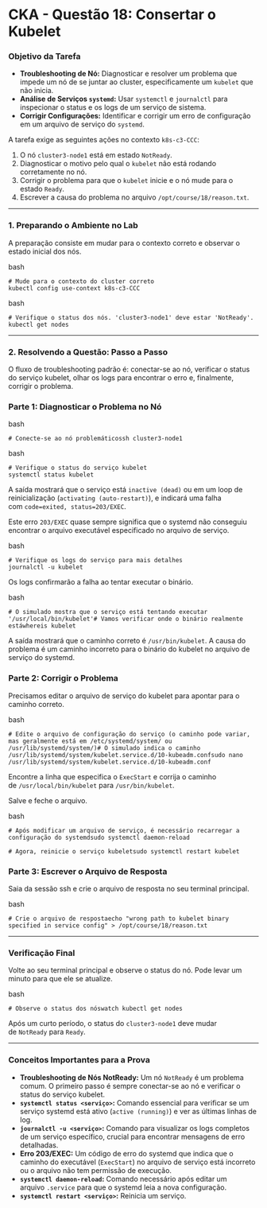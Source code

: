 # **CKA - Questão 18: Consertar o Kubelet**

### **Objetivo da Tarefa**

- **Troubleshooting de Nó:** Diagnosticar e resolver um problema que impede um nó de se juntar ao cluster, especificamente um `kubelet` que não inicia.
- **Análise de Serviços `systemd`:** Usar `systemctl` e `journalctl` para inspecionar o status e os logs de um serviço de sistema.
- **Corrigir Configurações:** Identificar e corrigir um erro de configuração em um arquivo de serviço do `systemd`.

A tarefa exige as seguintes ações no contexto `k8s-c3-CCC`:

1. O nó `cluster3-node1` está em estado `NotReady`.
2. Diagnosticar o motivo pelo qual o `kubelet` não está rodando corretamente no nó.
3. Corrigir o problema para que o `kubelet` inicie e o nó mude para o estado `Ready`.
4. Escrever a causa do problema no arquivo `/opt/course/18/reason.txt`.

---

### **1. Preparando o Ambiente no Lab**

A preparação consiste em mudar para o contexto correto e observar o estado inicial dos nós.

bash

```
# Mude para o contexto do cluster correto
kubectl config use-context k8s-c3-CCC
```

bash

```
# Verifique o status dos nós. 'cluster3-node1' deve estar 'NotReady'.
kubectl get nodes
```

---

### **2. Resolvendo a Questão: Passo a Passo**

O fluxo de troubleshooting padrão é: conectar-se ao nó, verificar o status do serviço kubelet, olhar os logs para encontrar o erro e, finalmente, corrigir o problema.

### **Parte 1: Diagnosticar o Problema no Nó**

bash

```
# Conecte-se ao nó problemáticossh cluster3-node1
```

bash

```
# Verifique o status do serviço kubelet
systemctl status kubelet
```

A saída mostrará que o serviço está `inactive (dead)` ou em um loop de reinicialização (`activating (auto-restart)`), e indicará uma falha com `code=exited, status=203/EXEC`.

Este erro `203/EXEC` quase sempre significa que o systemd não conseguiu encontrar o arquivo executável especificado no arquivo de serviço.

bash

```
# Verifique os logs do serviço para mais detalhes
journalctl -u kubelet
```

Os logs confirmarão a falha ao tentar executar o binário.

bash

```
# O simulado mostra que o serviço está tentando executar '/usr/local/bin/kubelet'# Vamos verificar onde o binário realmente estáwhereis kubelet
```

A saída mostrará que o caminho correto é `/usr/bin/kubelet`. A causa do problema é um caminho incorreto para o binário do kubelet no arquivo de serviço do systemd.

### **Parte 2: Corrigir o Problema**

Precisamos editar o arquivo de serviço do kubelet para apontar para o caminho correto.

bash

```
# Edite o arquivo de configuração do serviço (o caminho pode variar, mas geralmente está em /etc/systemd/system/ ou /usr/lib/systemd/system/)# O simulado indica o caminho /usr/lib/systemd/system/kubelet.service.d/10-kubeadm.confsudo nano /usr/lib/systemd/system/kubelet.service.d/10-kubeadm.conf
```

Encontre a linha que especifica o `ExecStart` e corrija o caminho de `/usr/local/bin/kubelet` para `/usr/bin/kubelet`.

Salve e feche o arquivo.

bash

```
# Após modificar um arquivo de serviço, é necessário recarregar a configuração do systemdsudo systemctl daemon-reload

# Agora, reinicie o serviço kubeletsudo systemctl restart kubelet
```

### **Parte 3: Escrever o Arquivo de Resposta**

Saia da sessão ssh e crie o arquivo de resposta no seu terminal principal.

bash

```
# Crie o arquivo de respostaecho "wrong path to kubelet binary specified in service config" > /opt/course/18/reason.txt
```

---

### **Verificação Final**

Volte ao seu terminal principal e observe o status do nó. Pode levar um minuto para que ele se atualize.

bash

```
# Observe o status dos nóswatch kubectl get nodes
```

Após um curto período, o status do `cluster3-node1` deve mudar de `NotReady` para `Ready`.

---

### **Conceitos Importantes para a Prova**

- **Troubleshooting de Nós NotReady:** Um nó `NotReady` é um problema comum. O primeiro passo é sempre conectar-se ao nó e verificar o status do serviço kubelet.
- **`systemctl status <serviço>`:** Comando essencial para verificar se um serviço systemd está ativo (`active (running)`) e ver as últimas linhas de log.
- **`journalctl -u <serviço>`:** Comando para visualizar os logs completos de um serviço específico, crucial para encontrar mensagens de erro detalhadas.
- **Erro 203/EXEC:** Um código de erro do systemd que indica que o caminho do executável (`ExecStart`) no arquivo de serviço está incorreto ou o arquivo não tem permissão de execução.
- **`systemctl daemon-reload`:** Comando necessário após editar um arquivo `.service` para que o systemd leia a nova configuração.
- **`systemctl restart <serviço>`:** Reinicia um serviço.
